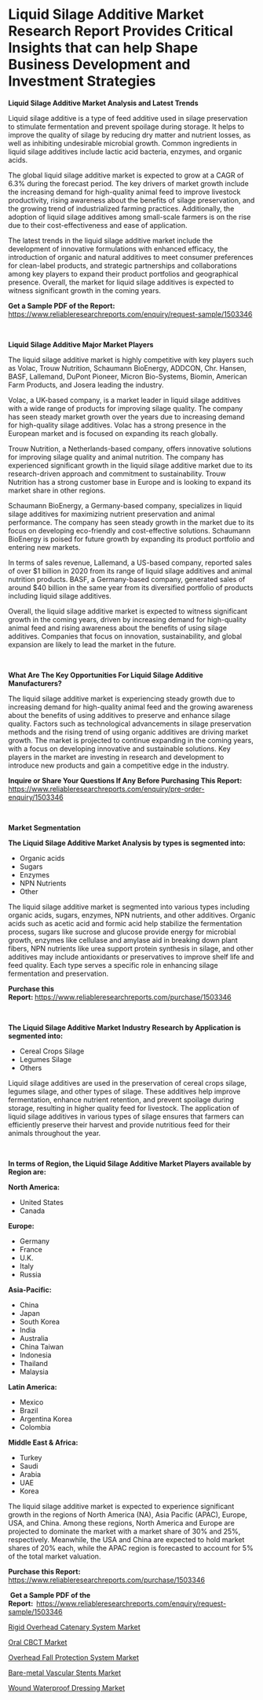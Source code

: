 <p><h1>Liquid Silage Additive Market Research Report Provides Critical Insights that can help Shape Business Development and Investment Strategies</h1></p><p><strong>Liquid Silage Additive Market Analysis and Latest Trends</strong></p>
<p><p>Liquid silage additive is a type of feed additive used in silage preservation to stimulate fermentation and prevent spoilage during storage. It helps to improve the quality of silage by reducing dry matter and nutrient losses, as well as inhibiting undesirable microbial growth. Common ingredients in liquid silage additives include lactic acid bacteria, enzymes, and organic acids.</p><p>The global liquid silage additive market is expected to grow at a CAGR of 6.3% during the forecast period. The key drivers of market growth include the increasing demand for high-quality animal feed to improve livestock productivity, rising awareness about the benefits of silage preservation, and the growing trend of industrialized farming practices. Additionally, the adoption of liquid silage additives among small-scale farmers is on the rise due to their cost-effectiveness and ease of application.</p><p>The latest trends in the liquid silage additive market include the development of innovative formulations with enhanced efficacy, the introduction of organic and natural additives to meet consumer preferences for clean-label products, and strategic partnerships and collaborations among key players to expand their product portfolios and geographical presence. Overall, the market for liquid silage additives is expected to witness significant growth in the coming years.</p></p>
<p><strong>Get a Sample PDF of the Report:&nbsp;</strong> <a href="https://www.reliableresearchreports.com/enquiry/request-sample/1503346">https://www.reliableresearchreports.com/enquiry/request-sample/1503346</a></p>
<p>&nbsp;</p>
<p><strong>Liquid Silage Additive Major Market Players</strong></p>
<p><p>The liquid silage additive market is highly competitive with key players such as Volac, Trouw Nutrition, Schaumann BioEnergy, ADDCON, Chr. Hansen, BASF, Lallemand, DuPont Pioneer, Micron Bio-Systems, Biomin, American Farm Products, and Josera leading the industry.</p><p>Volac, a UK-based company, is a market leader in liquid silage additives with a wide range of products for improving silage quality. The company has seen steady market growth over the years due to increasing demand for high-quality silage additives. Volac has a strong presence in the European market and is focused on expanding its reach globally.</p><p>Trouw Nutrition, a Netherlands-based company, offers innovative solutions for improving silage quality and animal nutrition. The company has experienced significant growth in the liquid silage additive market due to its research-driven approach and commitment to sustainability. Trouw Nutrition has a strong customer base in Europe and is looking to expand its market share in other regions.</p><p>Schaumann BioEnergy, a Germany-based company, specializes in liquid silage additives for maximizing nutrient preservation and animal performance. The company has seen steady growth in the market due to its focus on developing eco-friendly and cost-effective solutions. Schaumann BioEnergy is poised for future growth by expanding its product portfolio and entering new markets.</p><p>In terms of sales revenue, Lallemand, a US-based company, reported sales of over $1 billion in 2020 from its range of liquid silage additives and animal nutrition products. BASF, a Germany-based company, generated sales of around $40 billion in the same year from its diversified portfolio of products including liquid silage additives.</p><p>Overall, the liquid silage additive market is expected to witness significant growth in the coming years, driven by increasing demand for high-quality animal feed and rising awareness about the benefits of using silage additives. Companies that focus on innovation, sustainability, and global expansion are likely to lead the market in the future.</p></p>
<p>&nbsp;</p>
<p><strong>What Are The Key Opportunities For Liquid Silage Additive Manufacturers?</strong></p>
<p><p>The liquid silage additive market is experiencing steady growth due to increasing demand for high-quality animal feed and the growing awareness about the benefits of using additives to preserve and enhance silage quality. Factors such as technological advancements in silage preservation methods and the rising trend of using organic additives are driving market growth. The market is projected to continue expanding in the coming years, with a focus on developing innovative and sustainable solutions. Key players in the market are investing in research and development to introduce new products and gain a competitive edge in the industry.</p></p>
<p><strong>Inquire or Share Your Questions If Any Before Purchasing This Report:</strong> <a href="https://www.reliableresearchreports.com/enquiry/pre-order-enquiry/1503346">https://www.reliableresearchreports.com/enquiry/pre-order-enquiry/1503346</a></p>
<p>&nbsp;</p>
<p><strong>Market Segmentation</strong></p>
<p><strong>The Liquid Silage Additive Market Analysis by types is segmented into:</strong></p>
<p><ul><li>Organic acids</li><li>Sugars</li><li>Enzymes</li><li>NPN Nutrients</li><li>Other</li></ul></p>
<p><p>The liquid silage additive market is segmented into various types including organic acids, sugars, enzymes, NPN nutrients, and other additives. Organic acids such as acetic acid and formic acid help stabilize the fermentation process, sugars like sucrose and glucose provide energy for microbial growth, enzymes like cellulase and amylase aid in breaking down plant fibers, NPN nutrients like urea support protein synthesis in silage, and other additives may include antioxidants or preservatives to improve shelf life and feed quality. Each type serves a specific role in enhancing silage fermentation and preservation.</p></p>
<p><strong>Purchase this Report:&nbsp;</strong><a href="https://www.reliableresearchreports.com/purchase/1503346">https://www.reliableresearchreports.com/purchase/1503346</a></p>
<p>&nbsp;</p>
<p><strong>The Liquid Silage Additive Market Industry Research by Application is segmented into:</strong></p>
<p><ul><li>Cereal Crops Silage</li><li>Legumes Silage</li><li>Others</li></ul></p>
<p><p>Liquid silage additives are used in the preservation of cereal crops silage, legumes silage, and other types of silage. These additives help improve fermentation, enhance nutrient retention, and prevent spoilage during storage, resulting in higher quality feed for livestock. The application of liquid silage additives in various types of silage ensures that farmers can efficiently preserve their harvest and provide nutritious feed for their animals throughout the year.</p></p>
<p>&nbsp;</p>
<p><strong>In terms of Region, the Liquid Silage Additive Market Players available by Region are:</strong></p>
<p>
    <p> <strong> North America: </strong>
        <ul>
            <li>United States</li>
            <li>Canada</li>
        </ul>
        </p> 
    <p> <strong> Europe: </strong>
        <ul>
            <li>Germany</li>
            <li>France</li>
            <li>U.K.</li>
            <li>Italy</li>
            <li>Russia</li>
        </ul>
        </p> 
    <p> <strong> Asia-Pacific: </strong>
        <ul>
            <li>China</li>
            <li>Japan</li>
            <li>South Korea</li>
            <li>India</li>
            <li>Australia</li>
            <li>China Taiwan</li>
            <li>Indonesia</li>
            <li>Thailand</li>
            <li>Malaysia</li>
        </ul>
        </p> 
    <p> <strong> Latin America: </strong>
        <ul>
            <li>Mexico</li>
            <li>Brazil</li>
            <li>Argentina Korea</li>
            <li>Colombia</li>
        </ul>
        </p> 
    <p> <strong> Middle East & Africa: </strong>
        <ul>
            <li>Turkey</li>
            <li>Saudi</li>
            <li>Arabia</li>
            <li>UAE</li>
            <li>Korea</li>
        </ul>
    </p>
    </p>
<p><p>The liquid silage additive market is expected to experience significant growth in the regions of North America (NA), Asia Pacific (APAC), Europe, USA, and China. Among these regions, North America and Europe are projected to dominate the market with a market share of 30% and 25%, respectively. Meanwhile, the USA and China are expected to hold market shares of 20% each, while the APAC region is forecasted to account for 5% of the total market valuation.</p></p>
<p><strong>Purchase this Report: </strong><a href="https://www.reliableresearchreports.com/purchase/1503346">https://www.reliableresearchreports.com/purchase/1503346</a></p>
<p>&nbsp;<strong>Get a Sample PDF of the Report:&nbsp;&nbsp;</strong><a href="https://www.reliableresearchreports.com/enquiry/request-sample/1503346">https://www.reliableresearchreports.com/enquiry/request-sample/1503346</a></p>
<p><strong></strong></p>
<p><p><a href="https://issuu.com/reportprime-2/docs/rigid-overhead-catenary-system-market-size-2030.pp">Rigid Overhead Catenary System Market</a></p><p><a href="https://medium.com/@erickasauer/oral-cbct-market-the-key-to-successful-business-strategy-forecast-till-2031-73a71a833317">Oral CBCT Market</a></p><p><a href="https://issuu.com/reportprime-2/docs/overhead-fall-protection-system-market-size-2030.p">Overhead Fall Protection System Market</a></p><p><a href="https://github.com/gamblestampleyjenny50m5sl6/Market-Research-Report-List-1/blob/main/bare-metal-vascular-stents-market.md">Bare-metal Vascular Stents Market</a></p><p><a href="https://medium.com/p/3096b58f44f3/edit">Wound Waterproof Dressing Market</a></p></p>